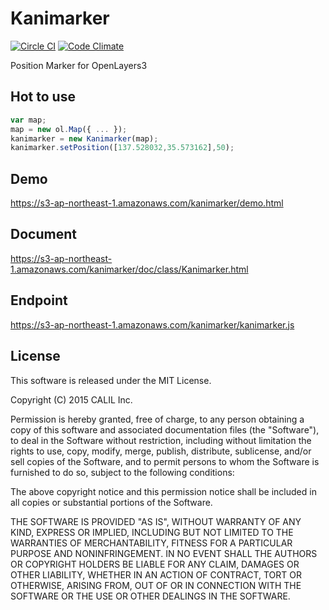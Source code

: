 # Kanimarker

[![Circle CI](https://circleci.com/gh/CALIL/Kanimarker/tree/master.svg?style=svg)](https://circleci.com/gh/CALIL/Kanimarker/tree/master)
[![Code Climate](https://codeclimate.com/github/CALIL/Kanimarker/badges/gpa.svg)](https://codeclimate.com/github/CALIL/Kanimarker)

Position Marker for OpenLayers3

## Hot to use

```javascript
var map;
map = new ol.Map({ ... });
kanimarker = new Kanimarker(map);
kanimarker.setPosition([137.528032,35.573162],50);
```

## Demo

https://s3-ap-northeast-1.amazonaws.com/kanimarker/demo.html

## Document

https://s3-ap-northeast-1.amazonaws.com/kanimarker/doc/class/Kanimarker.html

## Endpoint

https://s3-ap-northeast-1.amazonaws.com/kanimarker/kanimarker.js

## License

This software is released under the MIT License.

Copyright (C) 2015 CALIL Inc.

Permission is hereby granted, free of charge, to any person obtaining a copy
of this software and associated documentation files (the "Software"), to deal
in the Software without restriction, including without limitation the rights
to use, copy, modify, merge, publish, distribute, sublicense, and/or sell
copies of the Software, and to permit persons to whom the Software is
furnished to do so, subject to the following conditions:

The above copyright notice and this permission notice shall be included in
all copies or substantial portions of the Software.

THE SOFTWARE IS PROVIDED "AS IS", WITHOUT WARRANTY OF ANY KIND, EXPRESS OR
IMPLIED, INCLUDING BUT NOT LIMITED TO THE WARRANTIES OF MERCHANTABILITY,
FITNESS FOR A PARTICULAR PURPOSE AND NONINFRINGEMENT. IN NO EVENT SHALL THE
AUTHORS OR COPYRIGHT HOLDERS BE LIABLE FOR ANY CLAIM, DAMAGES OR OTHER
LIABILITY, WHETHER IN AN ACTION OF CONTRACT, TORT OR OTHERWISE, ARISING FROM,
OUT OF OR IN CONNECTION WITH THE SOFTWARE OR THE USE OR OTHER DEALINGS IN
THE SOFTWARE.